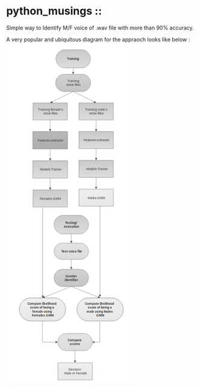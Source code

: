 # python_musings ::
Simple way to Identify M/F voice of .wav file with more than 90% accuracy.

A very popular and ubiquitous diagram for the appraoch looks like below :

![](graphVGI.png)
